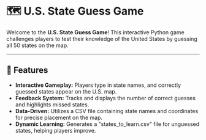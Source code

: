 # 🗺️ U.S. State Guess Game  

Welcome to the **U.S. State Guess Game**! This interactive Python game challenges players to test their knowledge of the United States by guessing all 50 states on the map.  

---

## 🚀 Features  
- **Interactive Gameplay:** Players type in state names, and correctly guessed states appear on the U.S. map.  
- **Feedback System:** Tracks and displays the number of correct guesses and highlights missed states.  
- **Data-Driven:** Utilizes a CSV file containing state names and coordinates for precise placement on the map.  
- **Dynamic Learning:** Generates a "states_to_learn.csv" file for unguessed states, helping players improve.  
